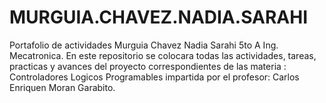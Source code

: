 # MURGUIA.CHAVEZ.NADIA.SARAHI
Portafolio de actividades
Murguia Chavez Nadia Sarahi
5to  A Ing. Mecatronica.
En este repositorio se colocara todas las actividades, tareas, practicas y avances del proyecto correspondientes de las materia :
Controladores Logicos Programables  impartida por el profesor: 
Carlos Enriquen Moran Garabito.
